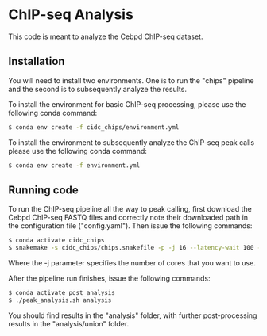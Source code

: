 # ChIP-seq Analysis

This code is meant to analyze the Cebpd ChIP-seq dataset.

## Installation

You will need to install two environments. One is to run the "chips" pipeline and the second is to subsequently analyze the results.

To install the environment for basic ChIP-seq processing, please use the following conda command:

```bash
$ conda env create -f cidc_chips/environment.yml 
```

To install the environment to subsequently analyze the ChIP-seq peak calls please use the following conda command:

```bash
$ conda env create -f environment.yml
```

## Running code

To run the ChIP-seq pipeline all the way to peak calling, first download the Cebpd ChIP-seq FASTQ files and correctly note their downloaded path in the configuration file ("config.yaml"). Then issue the following commands:

```bash
$ conda activate cidc_chips
$ snakemake -s cidc_chips/chips.snakefile -p -j 16 --latency-wait 100 --notemp
```

Where the -j parameter specifies the number of cores that you want to use.

After the pipeline run finishes, issue the following commands:

```bash
$ conda activate post_analysis
$ ./peak_analysis.sh analysis
```

You should find results in the "analysis" folder, with further post-processing results in the "analysis/union" folder.
